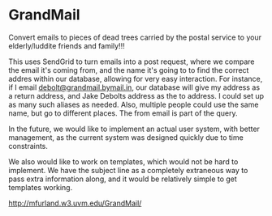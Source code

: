 GrandMail
=========

Convert emails to pieces of dead trees carried by the postal service to your elderly/luddite friends and family!!!

This uses SendGrid to turn emails into a post request, where we compare the email it's coming from, and the name it's going to to find the correct addres within our database, allowing for very easy interaction.
For instance, if I email debolt@grandmail.bymail.in, our database will give my address as a return address, and Jake Debolts address as the to address. I could set up as many such aliases as needed.
Also, multiple people could use the same name, but go to different places. The from email is part of the query.

In the future, we would like to implement an actual user system, with better management, as the current system was designed quickly due to time constraints.

We also would like to work on templates, which would not be hard to implement. We have the subject line as a completely extraneous way to pass extra information along, and it would be relatively simple to get templates working.

http://mfurland.w3.uvm.edu/GrandMail/